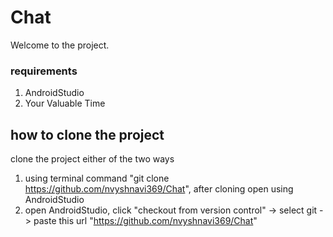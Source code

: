 # Chat

Welcome to the project.

### requirements
1. AndroidStudio
2. Your Valuable Time

## how to clone the project
clone the project either of the two ways
1. using terminal command "git clone https://github.com/nvyshnavi369/Chat", after cloning open using AndroidStudio
2. open AndroidStudio, click "checkout from version control" -> select git -> paste this url "https://github.com/nvyshnavi369/Chat"

